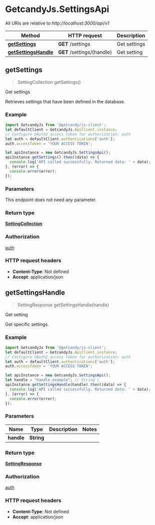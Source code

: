 # GetcandyJs.SettingsApi

All URIs are relative to *http://localhost:3000/api/v1*

Method | HTTP request | Description
------------- | ------------- | -------------
[**getSettings**](SettingsApi.md#getSettings) | **GET** /settings | Get settings
[**getSettingsHandle**](SettingsApi.md#getSettingsHandle) | **GET** /settings/{handle} | Get setting



## getSettings

> SettingCollection getSettings()

Get settings

Retrieves settings that have been defined in the database.

### Example

```javascript
import GetcandyJs from '@getcandy/js-client';
let defaultClient = GetcandyJs.ApiClient.instance;
// Configure OAuth2 access token for authorization: auth
let auth = defaultClient.authentications['auth'];
auth.accessToken = 'YOUR ACCESS TOKEN';

let apiInstance = new GetcandyJs.SettingsApi();
apiInstance.getSettings().then((data) => {
  console.log('API called successfully. Returned data: ' + data);
}, (error) => {
  console.error(error);
});

```

### Parameters

This endpoint does not need any parameter.

### Return type

[**SettingCollection**](SettingCollection.md)

### Authorization

[auth](../README.md#auth)

### HTTP request headers

- **Content-Type**: Not defined
- **Accept**: application/json


## getSettingsHandle

> SettingResponse getSettingsHandle(handle)

Get setting

Get specific settings.

### Example

```javascript
import GetcandyJs from '@getcandy/js-client';
let defaultClient = GetcandyJs.ApiClient.instance;
// Configure OAuth2 access token for authorization: auth
let auth = defaultClient.authentications['auth'];
auth.accessToken = 'YOUR ACCESS TOKEN';

let apiInstance = new GetcandyJs.SettingsApi();
let handle = "handle_example"; // String | 
apiInstance.getSettingsHandle(handle).then((data) => {
  console.log('API called successfully. Returned data: ' + data);
}, (error) => {
  console.error(error);
});

```

### Parameters


Name | Type | Description  | Notes
------------- | ------------- | ------------- | -------------
 **handle** | **String**|  | 

### Return type

[**SettingResponse**](SettingResponse.md)

### Authorization

[auth](../README.md#auth)

### HTTP request headers

- **Content-Type**: Not defined
- **Accept**: application/json

